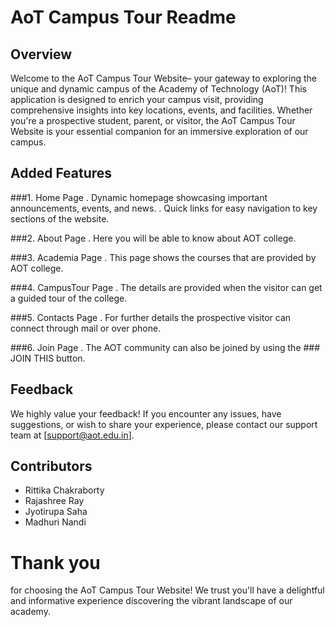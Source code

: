 # AoT Campus Tour Readme

## Overview

Welcome to the AoT Campus Tour Website– your gateway to exploring the unique and dynamic campus of the Academy of Technology (AoT)! This application is designed to enrich your campus visit, providing comprehensive insights into key locations, events, and facilities. Whether you're a prospective student, parent, or visitor, the AoT Campus Tour Website is your essential companion for an immersive exploration of our campus.

## Added Features

###1. Home Page
. Dynamic homepage showcasing important announcements, events, and news.
. Quick links for easy navigation to key sections of the website.

###2. About Page
. Here you will be able to know about AOT college.

###3. Academia Page
. This page shows the courses that are provided by AOT college.

###4. CampusTour Page 
. The details are provided when the visitor can get a guided tour of the college.

###5. Contacts Page
. For further details the prospective visitor can connect through mail or over phone.

###6. Join Page
. The AOT community can also be joined by using the ### JOIN THIS button. 

## Feedback

We highly value your feedback! If you encounter any issues, have suggestions, or wish to share your experience, please contact our support team at [support@aot.edu.in].

## Contributors

- Rittika Chakraborty
- Rajashree Ray
- Jyotirupa Saha
- Madhuri Nandi



# Thank you 
for choosing the AoT Campus Tour Website! We trust you'll have a delightful and informative experience discovering the vibrant landscape of our academy.
